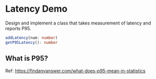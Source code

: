 # Latency Demo

Design and implement a class that takes measurement of latency and reports P95.


```ts
addLatency(num: number)
getP95Latency(): number
```


## What is P95?

Ref: https://findanyanswer.com/what-does-p95-mean-in-statistics
